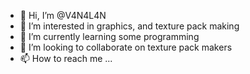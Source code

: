 - 👋 Hi, I’m @V4N4L4N
- 👀 I’m interested in graphics, and texture pack making
- 🌱 I’m currently learning some programming
- 💞️ I’m looking to collaborate on texture pack makers
- 📫 How to reach me ...

<!---
V4N4L4N/V4N4L4N is a ✨ special ✨ repository because its `README.md` (this file) appears on your GitHub profile.
You can click the Preview link to take a look at your changes.
--->
